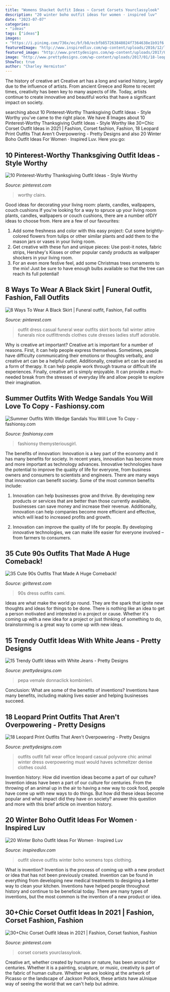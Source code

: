 ```yaml
---
title: "Womens Shacket Outfit Ideas ~ Corset Corsets Yourclassylook"
description: "20 winter boho outfit ideas for women · inspired luv"
date: "2023-07-07"
categories:
- "ideas"
tags: ["ideas"]
images:
- "https://i.pinimg.com/736x/ec/bf/b8/ecbfb857263848024f7364638e1b91f6.jpg"
featuredImage: "http://www.inspiredluv.com/wp-content/uploads/2016/12/long-sleeve-top-outfit-women.jpg"
featured_image: "http://www.prettydesigns.com/wp-content/uploads/2017/01/18-leopard-print-outfits-that-arent-overpowering.jpg"
image: "http://www.prettydesigns.com/wp-content/uploads/2017/01/18-leopard-print-outfits-that-arent-overpowering.jpg"
ShowToc: true
author: "Charley Hermiston"
---
```



The history of creative art
Creative art has a long and varied history, largely due to the influence of artists. From ancient Greece and Rome to recent times, creativity has been key to many aspects of life. Today, artists continue to create innovative and beautiful works that have a significant impact on society.

	

		
searching about 10 Pinterest-Worthy Thanksgiving Outfit Ideas - Style Worthy you've came to the right place. We have 8 Images about 10 Pinterest-Worthy Thanksgiving Outfit Ideas - Style Worthy like 30+Chic Corset Outfit Ideas in 2021 | Fashion, Corset fashion, Fashion, 18 Leopard Print Outfits That Aren&#039;t Overpowering - Pretty Designs and also 20 Winter Boho Outfit Ideas For Women · Inspired Luv. Here you go:
		
    
## 10 Pinterest-Worthy Thanksgiving Outfit Ideas - Style Worthy

<img loading=lazy src="https://i.pinimg.com/736x/f7/9d/d8/f79dd801c9b26e4fae1aa29e2a0f5b48.jpg" onerror="this.onerror=null;this.src='https://tse1.mm.bing.net/th?id=OIP.D9Cja0yXrSoUF56-3jIocQHaLH&amp;pid=15.1';" alt="10 Pinterest-Worthy Thanksgiving Outfit Ideas - Style Worthy">

_Source: pinterest.com_

>worthy clairs. 

	

Good ideas for decorating your living room: plants, candles, wallpapers, couch cushions
If you're looking for a way to spruce up your living room plants, candles, wallpapers or couch cushions, there are a number ofDIY ideas to choose from. Here are a few of our favourites: 
1. Add some freshness and color with this easy project: Cut some brightly-colored flowers from tulips or other similar plants and add them to the mason jars or vases in your living room. 
2. Get creative with these fun and unique pieces: Use post-it notes, fabric strips, Hershey's Kisses or other popular candy products as wallpaper shockers in your living room. 
3. For an even more festive feel, add some Christmas trees ornaments to the mix! Just be sure to have enough bulbs available so that the tree can reach its full potential!

    
## 8 Ways To Wear A Black Skirt | Funeral Outfit, Fashion, Fall Outfits

<img loading=lazy src="https://i.pinimg.com/736x/ec/bf/b8/ecbfb857263848024f7364638e1b91f6.jpg" onerror="this.onerror=null;this.src='https://tse3.mm.bing.net/th?id=OIP.Uh5vNR_OcoBFXJfdb8EwPAHaLM&amp;pid=15.1';" alt="8 Ways To Wear A Black Skirt | Funeral outfit, Fashion, Fall outfits">

_Source: pinterest.com_

>outfit dress casual funeral wear outfits skirt boots fall winter attire funerals nice outfittrends clothes cute dresses ladies stuff adorable. 

	

Why is creative art important?
Creative art is important for a number of reasons. First, it can help people express themselves. Sometimes, people have difficulty communicating their emotions or thoughts verbally, and creative art can be a helpful outlet. Additionally, creative art can be used as a form of therapy. It can help people work through trauma or difficult life experiences. Finally, creative art is simply enjoyable. It can provide a much-needed break from the stresses of everyday life and allow people to explore their imagination.

    
## Summer Outfits With Wedge Sandals You Will Love To Copy - Fashionsy.com

<img loading=lazy src="https://fashionsy.com/wp-content/uploads/2016/06/blue-dress-1.jpg" onerror="this.onerror=null;this.src='https://tse3.mm.bing.net/th?id=OIP.pEaXBJ13kz0KkcdIlQNJ1gHaLH&amp;pid=15.1';" alt="Summer Outfits With Wedge Sandals You Will Love To Copy - fashionsy.com">

_Source: fashionsy.com_

>fashionsy themysteriousgirl. 

	

The benefits of innovation:
Innovation is a key part of the economy and it has many benefits for society. In recent years, innovation has become more and more important as technology advances. Innovative technologies have the potential to improve the quality of life for everyone, from business owners and consumers to scientists and engineers.
There are many ways that innovation can benefit society. Some of the most common benefits include: 

1. Innovation can help businesses grow and thrive. By developing new products or services that are better than those currently available, businesses can save money and increase their revenue. Additionally, innovation can help companies become more efficient and effective, which will lead to increased profits and growth. 

2. Innovation can improve the quality of life for people. By developing innovative technologies, we can make life easier for everyone involved – from farmers to consumers.

    
## 35 Cute 90s Outfits That Made A Huge Comeback!

<img loading=lazy src="http://girlterest.com/wp-content/uploads/2017/05/7-The-Cami-Dress.jpg" onerror="this.onerror=null;this.src='https://tse4.mm.bing.net/th?id=OIP.UcOvAciwHslwLQkxyReXowHaLG&amp;pid=15.1';" alt="35 Cute 90s Outfits That Made A Huge Comeback!">

_Source: girlterest.com_

>90s dress outfits cami. 

	

Ideas are what make the world go round. They are the spark that ignite new thoughts and ideas for things to be done. There is nothing like an idea to get a person motivated and interested in a project or cause. Whether it's coming up with a new idea for a project or just thinking of something to do, brainstorming is a great way to come up with new ideas.

    
## 15 Trendy Outfit Ideas With White Jeans - Pretty Designs

<img loading=lazy src="http://www.prettydesigns.com/wp-content/uploads/2014/06/White-Jeans-Outfit-Idea-with-Plaid-Blouse.jpg" onerror="this.onerror=null;this.src='https://tse1.mm.bing.net/th?id=OIP.b_5ACRFrs47ahJ_A3HeFdgHaLG&amp;pid=15.1';" alt="15 Trendy Outfit Ideas with White Jeans - Pretty Designs">

_Source: prettydesigns.com_

>pepa vemale donnaclick kombinleri. 

	

Conclusion: What are some of the benefits of inventions?
Inventions have many benefits, including making lives easier and helping businesses succeed.

    
## 18 Leopard Print Outfits That Aren&#039;t Overpowering - Pretty Designs

<img loading=lazy src="http://www.prettydesigns.com/wp-content/uploads/2017/01/18-leopard-print-outfits-that-arent-overpowering.jpg" onerror="this.onerror=null;this.src='https://tse2.mm.bing.net/th?id=OIP.T2QtcIfI_9uLE8wPI5I6iQHaLT&amp;pid=15.1';" alt="18 Leopard Print Outfits That Aren&#039;t Overpowering - Pretty Designs">

_Source: prettydesigns.com_

>outfits outfit fall wear office leopard casual polyvore chic animal winter dress overpowering must would haves schmeltzer denise clothes could. 

	

Invention history: How did invention ideas become a part of our culture?
Invention ideas have been a part of our culture for centuries. From the throwing of an animal up in the air to having a new way to cook food, people have come up with new ways to do things. But how did these ideas become popular and what impact did they have on society? answer this question and more with this brief article on invention history.

    
## 20 Winter Boho Outfit Ideas For Women · Inspired Luv

<img loading=lazy src="http://www.inspiredluv.com/wp-content/uploads/2016/12/long-sleeve-top-outfit-women.jpg" onerror="this.onerror=null;this.src='https://tse1.mm.bing.net/th?id=OIP.v1iQl5Hu_HzfDEW1fYSVqgHaLH&amp;pid=15.1';" alt="20 Winter Boho Outfit Ideas For Women · Inspired Luv">

_Source: inspiredluv.com_

>outfit sleeve outfits winter boho womens tops clothing. 

	

What is invention?
Invention is the process of coming up with a new product or idea that has not been previously created. Invention can be found in everything from developing new medical treatments to designing a better way to clean your kitchen. Inventions have helped people throughout history and continue to be beneficial today. There are many types of inventions, but the most common is the invention of a new product or idea.

    
## 30+Chic Corset Outfit Ideas In 2021 | Fashion, Corset Fashion, Fashion

<img loading=lazy src="https://i.pinimg.com/736x/77/b5/48/77b548d3916c9a11feaffd52bfe7c648.jpg" onerror="this.onerror=null;this.src='https://tse1.mm.bing.net/th?id=OIP.fHfWG8wdiHKNzP3e_9ffzgHaLH&amp;pid=15.1';" alt="30+Chic Corset Outfit Ideas in 2021 | Fashion, Corset fashion, Fashion">

_Source: pinterest.com_

>corset corsets yourclassylook. 

	

Creative art, whether created by humans or nature, has been around for centuries. Whether it is a painting, sculpture, or music, creativity is part of the fabric of human culture. Whether we are looking at the artwork of Picasso or the landscape of Jackson Pollock, these artists have aUnique way of seeing the world that we can't help but admire.

